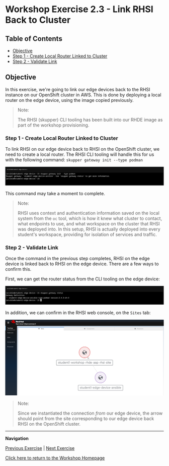 # Workshop Exercise 2.3 - Link RHSI Back to Cluster

## Table of Contents

* [Objective](#objective)
* [Step 1 - Create Local Router Linked to Cluster](#step-1---reviewing-the-code-repo-location)
* [Step 2 - Validate Link](#step-2---cloning-your-code-repo)

## Objective

In this exercise, we're going to link our edge devices back to the RHSI instance on our OpenShift cluster in AWS. This is done by deploying a local router on the edge device, using the image copied previously.

> Note:
>
> The RHSI (skupper) CLI tooling has been built into our RHDE image as part of the workshop provisioning.

### Step 1 - Create Local Router Linked to Cluster

To link RHSI on our edge device back to RHSI on the OpenShift cluster, we need to create a local router. The RHSI CLI tooling will handle this for us with the following command: `skupper gateway init --type podman`

![RHSI Init Router](../images/rhsi-init-router.png)

This command may take a moment to complete.

> Note:
>
> RHSI uses context and authentication information saved on the local system from the `oc` tool, which is how it knew what cluster to contact, what endpoints to use, and what workspace on the cluster that RHSI was deployed into. In this setup, RHSI is actually deployed into every student's workspace, providing for isolation of services and traffic.

### Step 2 - Validate Link

Once the command in the previous step completes, RHSI on the edge device is linked back to RHSI on the edge device. There are a few ways to confirm this.

First, we can get the router status from the CLI tooling on the edge device:

![RHSI Router Status](../images/rhsi-router-status.png)

In addition, we can confirm in the RHSI web console, on the `Sites` tab:

![RHSI Sites](../images/rhsi-sites-linked.png)

> Note:
>
> Since we instantiated the connection _from_ our edge device, the arrow should point from the site corresponding to our edge device back RHSI on the OpenShift cluster.

---
**Navigation**

[Previous Exercise](../2.1-ocp-auth/) | [Next Exercise](../2.3-link-rhsi/)

[Click here to return to the Workshop Homepage](../README.md)
